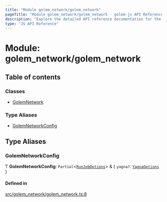 ```yaml
---
title: "Module golem_network/golem_network"
pageTitle: "Module golem_network/golem_network - golem-js API Reference"
description: "Explore the detailed API reference documentation for the Module golem_network/golem_network within the golem-js SDK for the Golem Network."
type: "JS API Reference"
---
```

# Module: golem\_network/golem\_network

## Table of contents

### Classes

- [GolemNetwork](../classes/golem_network_golem_network.GolemNetwork)

### Type Aliases

- [GolemNetworkConfig](golem_network_golem_network#golemnetworkconfig)

## Type Aliases

### GolemNetworkConfig

Ƭ **GolemNetworkConfig**: `Partial`\<[`RunJobOptions`](job_job#runjoboptions)\> & \{ `yagna?`: [`YagnaOptions`](executor_executor#yagnaoptions)  }

#### Defined in

[src/golem_network/golem_network.ts:8](https://github.com/golemfactory/golem-js/blob/9137662/src/golem_network/golem_network.ts#L8)
